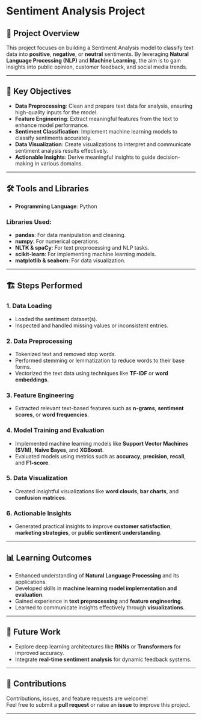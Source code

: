 # Sentiment Analysis Project  

## 📄 Project Overview  
This project focuses on building a Sentiment Analysis model to classify text data into **positive**, **negative**, or **neutral** sentiments. By leveraging **Natural Language Processing (NLP)** and **Machine Learning**, the aim is to gain insights into public opinion, customer feedback, and social media trends.  

---

## 🎯 Key Objectives  
- **Data Preprocessing**: Clean and prepare text data for analysis, ensuring high-quality inputs for the model.  
- **Feature Engineering**: Extract meaningful features from the text to enhance model performance.  
- **Sentiment Classification**: Implement machine learning models to classify sentiments accurately.  
- **Data Visualization**: Create visualizations to interpret and communicate sentiment analysis results effectively.  
- **Actionable Insights**: Derive meaningful insights to guide decision-making in various domains.  

---

## 🛠️ Tools and Libraries  
- **Programming Language**: Python  

### Libraries Used:  
- **pandas**: For data manipulation and cleaning.  
- **numpy**: For numerical operations.  
- **NLTK & spaCy**: For text preprocessing and NLP tasks.  
- **scikit-learn**: For implementing machine learning models.  
- **matplotlib & seaborn**: For data visualization.  

---

## 🏗️ Steps Performed  

### 1. Data Loading  
- Loaded the sentiment dataset(s).  
- Inspected and handled missing values or inconsistent entries.  

### 2. Data Preprocessing  
- Tokenized text and removed stop words.  
- Performed stemming or lemmatization to reduce words to their base forms.  
- Vectorized the text data using techniques like **TF-IDF** or **word embeddings**.  

### 3. Feature Engineering  
- Extracted relevant text-based features such as **n-grams**, **sentiment scores**, or **word frequencies**.  

### 4. Model Training and Evaluation  
- Implemented machine learning models like **Support Vector Machines (SVM)**, **Naive Bayes**, and **XGBoost**.  
- Evaluated models using metrics such as **accuracy**, **precision**, **recall**, and **F1-score**.  

### 5. Data Visualization  
- Created insightful visualizations like **word clouds**, **bar charts**, and **confusion matrices**.  

### 6. Actionable Insights  
- Generated practical insights to improve **customer satisfaction**, **marketing strategies**, or **public sentiment understanding**.  

---

## 📊 Learning Outcomes  
- Enhanced understanding of **Natural Language Processing** and its applications.  
- Developed skills in **machine learning model implementation and evaluation**.  
- Gained experience in **text preprocessing** and **feature engineering**.  
- Learned to communicate insights effectively through **visualizations**.  

---

## 🚀 Future Work  
- Explore deep learning architectures like **RNNs** or **Transformers** for improved accuracy.  
- Integrate **real-time sentiment analysis** for dynamic feedback systems.  

---

## 🤝 Contributions  
Contributions, issues, and feature requests are welcome!  
Feel free to submit a **pull request** or raise an **issue** to improve this project.  

---
